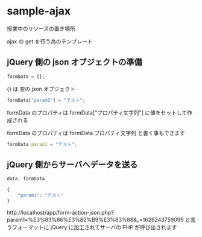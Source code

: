 # sample-ajax
授業中のリソースの置き場所

ajax の get を行う為のテンプレート
## jQuery 側の json オブジェクトの準備
```javascript
formData = {};
```
{} は 空の json オブジェクト
```javascript
formData["param1"] = "テスト";
```
formData のプロパティは formData["プロパティ文字列"] に値をセットして作成される

formData のプロパティは formData.プロパティ文字列 と書く事もできます
```javascript
formData.param1 = "テスト";
```

## jQuery 側からサーバへデータを送る
```javascript
data: formData
```

```javascript
{
	"param1": "テスト"
}
```


http://localhost/app/form-action-json.php?param1=%E3%83%86%E3%82%B9%E3%83%88&_=1626243759099
と言うフォーマットに jQuery に加工されてサーバの PHP が呼び出されます
